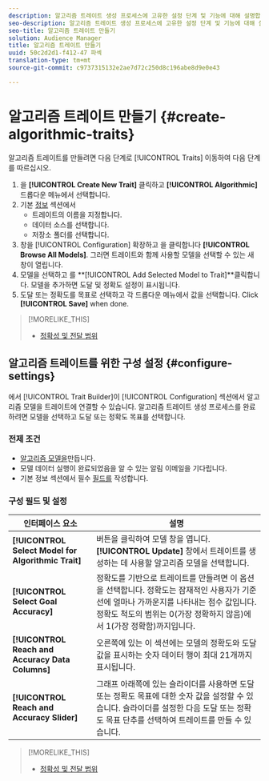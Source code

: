 ```yaml
---
description: 알고리즘 트레이트 생성 프로세스에 고유한 설정 단계 및 기능에 대해 설명합니다.
seo-description: 알고리즘 트레이트 생성 프로세스에 고유한 설정 단계 및 기능에 대해 설명합니다.
seo-title: 알고리즘 트레이트 만들기
solution: Audience Manager
title: 알고리즘 트레이트 만들기
uuid: 50c2d2d1-f412-47 파섹
translation-type: tm+mt
source-git-commit: c9737315132e2ae7d72c250d8c196abe8d9e0e43

---
```



# 알고리즘 트레이트 만들기 {#create-algorithmic-traits}

<!-- t_algo_trait_build.xml -->

알고리즘 트레이트를 만들려면 다음 단계로 [!UICONTROL Traits] 이동하여 다음 단계를 따르십시오.

1. 을 **[!UICONTROL Create New Trait]** 클릭하고 **[!UICONTROL Algorithmic]** 드롭다운 메뉴에서 선택합니다.
1. 기본 [정보](../../features/traits/create-onboarded-rule-based-traits.md) 섹션에서
   * 트레이트의 이름을 지정합니다.
   * 데이터 소스를 선택합니다.
   * 저장소 폴더를 선택합니다.
1. 창을 [!UICONTROL Configuration] 확장하고 을 클릭합니다 **[!UICONTROL Browse All Models]**.
그러면 트레이트와 함께 사용할 모델을 선택할 수 있는 새 창이 열립니다.
1. 모델을 선택하고 를 **[!UICONTROL Add Selected Model to Trait]**클릭합니다.
모델을 추가하면 도달 및 정확도 설정이 표시됩니다.
1. 도달 또는 정확도를 목표로 선택하고 각 드롭다운 메뉴에서 값을 선택합니다. Click **[!UICONTROL Save]** when done.

>[!MORELIKE_THIS]
>
>* [정확성 및 전달 범위](../../features/traits/trait-accuracy-reach.md)


## 알고리즘 트레이트를 위한 구성 설정 {#configure-settings}

에서 [!UICONTROL Trait Builder]이 [!UICONTROL Configuration] 섹션에서 알고리즘 모델을 트레이트에 연결할 수 있습니다. 알고리즘 트레이트 생성 프로세스를 완료하려면 모델을 선택하고 도달 또는 정확도 목표를 선택합니다.

### 전제 조건

<!-- r_algo_trait_config_section.xml -->

* [알고리즘 모델을](../../features/algorithmic-models/create-model.md#build-model)만듭니다.
* 모델 데이터 실행이 완료되었음을 알 수 있는 알림 이메일을 기다립니다.
* 기본 정보 섹션에서 필수 [필드를](../../features/traits/create-onboarded-rule-based-traits.md) 작성합니다.

### 구성 필드 및 설정

| 인터페이스 요소 | 설명 |
|---|---|
| **[!UICONTROL Select Model for Algorithmic Trait]** | 버튼을 클릭하여 모델 창을 엽니다. **[!UICONTROL Update]** 창에서 트레이트를 생성하는 데 사용할 알고리즘 모델을 선택합니다. |
| **[!UICONTROL Select Goal Accuracy]** | 정확도를 기반으로 트레이트를 만들려면 이 옵션을 선택합니다. 정확도는 잠재적인 사용자가 기준선에 얼마나 가까운지를 나타내는 점수 값입니다. 정확도 척도의 범위는 0(가장 정확하지 않음)에서 1(가장 정확함)까지입니다. |
| **[!UICONTROL Reach and Accuracy Data Columns]** | 오른쪽에 있는 이 섹션에는 모델의 정확도와 도달 값을 표시하는 숫자 데이터 행이 최대 21개까지 표시됩니다. |
| **[!UICONTROL Reach and Accuracy Slider]** | 그래프 아래쪽에 있는 슬라이더를 사용하면 도달 또는 정확도 목표에 대한 숫자 값을 설정할 수 있습니다. 슬라이더를 설정한 다음 도달 또는 정확도 목표 단추를 선택하여 트레이트를 만들 수 있습니다. |

>[!MORELIKE_THIS]
>
>* [정확성 및 전달 범위](../../features/traits/trait-accuracy-reach.md)